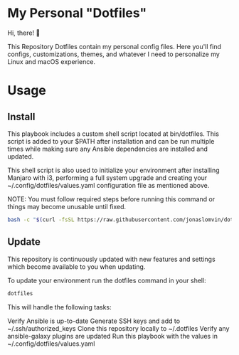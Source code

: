 # My Personal "Dotfiles"

Hi, there! 👋

This Repository Dotfiles contain my personal config files. Here you'll find configs, customizations, themes, and whatever I need to personalize my Linux and macOS experience.

# Usage
## Install
This playbook includes a custom shell script located at bin/dotfiles. This script is added to your $PATH after installation and can be run multiple times while making sure any Ansible dependencies are installed and updated.

This shell script is also used to initialize your environment after installing Manjaro with i3, performing a full system upgrade and creating your ~/.config/dotfiles/values.yaml configuration file as mentioned above.

NOTE: You must follow required steps before running this command or things may become unusable until fixed.

```bash
bash -c "$(curl -fsSL https://raw.githubusercontent.com/jonaslomvin/dotfiles/main/bin/dotfiles)"
```

## Update

This repository is continuously updated with new features and settings which become available to you when updating.

To update your environment run the dotfiles command in your shell:

```bash
dotfiles
```

This will handle the following tasks:

Verify Ansible is up-to-date
Generate SSH keys and add to ~/.ssh/authorized_keys
Clone this repository locally to ~/.dotfiles
Verify any ansible-galaxy plugins are updated
Run this playbook with the values in ~/.config/dotfiles/values.yaml
